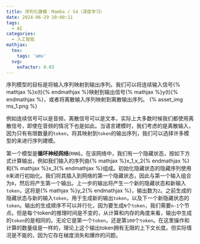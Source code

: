 ```yaml
---
title: 序列化建模：Mamba / S4（深度学习）
date: 2024-06-29 10:00:11
tags:
  - AI
categories:
  - 人工智能
mathjax:
  tex:
    tags: 'ams'
  svg:
    exFactor: 0.03
---
```


序列模型的目标是将输入序列映射到输出序列。我们可以将连续输入信号{% mathjax %}x(t){% endmathjax %}映射到输出信号{% mathjax %}y(t){% endmathjax %}，或者将离散输入序列映射到离散输出序列。
{% asset_img ms_1.png %}
<!-- more -->

例如连续信号可以是音频，离散信号可以是文本，实际上大多数时候我们都使用离散信号，即使在音频的情况下也是如此。当语言建模时，我们考虑的是离散输入，因为只有有限数量的`token`，将其映射到`token`的输出序列，我们可以选择许多模型的来进行序列建模。

第一个模型是**循环神经网络**(`RNN`)。在该网络中，我们有一个隐藏状态，按如下方式计算输出，例如我们输入的序列由{% mathjax %}x_1,x_2{% endmathjax %}和{% mathjax %}x_3{% endmathjax %}组成。初始化隐藏状态的隐藏序列使用`0`来进行初始化。我们将其插入到网络的第一个隐藏状态，因此与第一个输入组合为`0`，然后将产生第一个输出。上一步的输出将产生一个新的隐藏状态和新输入`token`，这将是{% mathjax %}y_2{% endmathjax %}，输出数为`2`。之前生成的隐藏状态与新的输入`token`，用于生成新的输出`token`，以及下一个新隐藏状态的`token`。输出的生成顺序不可以并行化，因为要生成`N`个`token`，我们需要`n-1`个节点。但是每个token的推理时间是不变的，从计算和内存的角度来看，输出中生成的`token`的是相同的。无论它是第一个`token`，还是第`100`个`token`。在这里操作和计算的数量级是一样的，理论上这个输出token拥有无限的上下文长度。但实际情况是不能的，因为它存在梯度消失和爆炸的问题。

